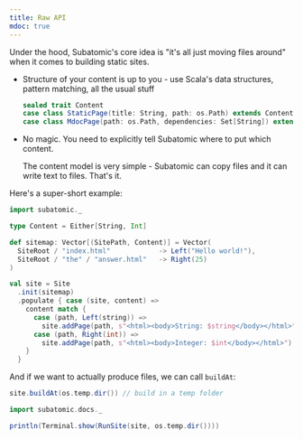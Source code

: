 ```yaml
---
title: Raw API
mdoc: true
---
```


Under the hood, Subatomic's core idea is "it's all just moving files around" when it comes to building static sites.


* Structure of your content is up to you - use Scala's data structures, pattern matching, 
all the usual stuff

  ```scala
  sealed trait Content
  case class StaticPage(title: String, path: os.Path) extends Content
  case class MdocPage(path: os.Path, dependencies: Set[String]) extends Content
  ```

* No magic. You need to explicitly tell Subatomic where to put which content.

  The content model is very simple - Subatomic can copy files and it can write text to files. That's it.

Here's a super-short example:

```scala mdoc:silent
import subatomic._

type Content = Either[String, Int]

def sitemap: Vector[(SitePath, Content)] = Vector(
  SiteRoot / "index.html"            -> Left("Hello world!"),
  SiteRoot / "the" / "answer.html"   -> Right(25)
)

val site = Site
  .init(sitemap)
  .populate { case (site, content) => 
    content match {
      case (path, Left(string)) => 
        site.addPage(path, s"<html><body>String: $string</body></html>")
      case (path, Right(int)) => 
        site.addPage(path, s"<html><body>Integer: $int</body></html>")
    }
  }
```

And if we want to actually produce files, we can call `buildAt`:

```scala mdoc:compile-only
site.buildAt(os.temp.dir()) // build in a temp folder
```

```scala mdoc:passthrough
import subatomic.docs._

println(Terminal.show(RunSite(site, os.temp.dir())))
```
